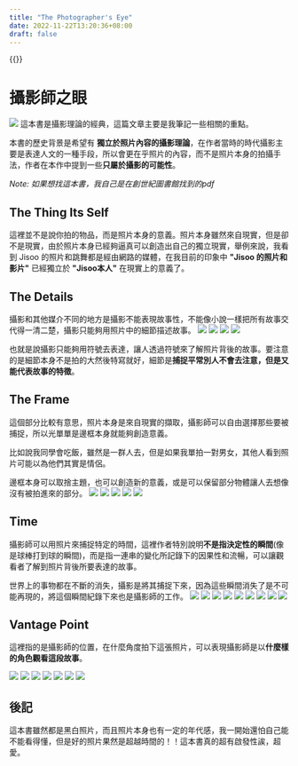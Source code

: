 ```yaml
---
title: "The Photographer's Eye"
date: 2022-11-22T13:20:36+08:00
draft: false
---
```

{{<toc>}}
# 攝影師之眼
![](/images/the-photographers-eye_title.png)
這本書是攝影理論的經典，這篇文章主要是我筆記一些相關的重點。

本書的歷史背景是希望有 **獨立於照片內容的攝影理論**，在作者當時的時代攝影主要是表達人文的一種手段，所以會更在乎照片的內容，而不是照片本身的拍攝手法，作者在本作中提到一些**只屬於攝影的可能性**。

*Note: 如果想找這本書，我自己是在創世紀圖書館找到的pdf*

## The Thing Its Self
這裡並不是說你拍的物品，而是照片本身的意義。照片本身雖然來自現實，但是卻不是現實，由於照片本身已經夠逼真可以創造出自己的獨立現實，舉例來說，我看到 Jisoo 的照片和跳舞都是經由網路的媒體，在我目前的印象中 **"Jisoo 的照片和影片"** 已經獨立於 **"Jisoo本人"** 在現實上的意義了。 

## The Details
攝影和其他媒介不同的地方是攝影不能表現故事性，不能像小說一樣把所有故事交代得一清二楚，攝影只能夠用照片中的細節描述故事。
![](/images/the-photographers-eye_details_0.png)
![](/images/the-photographers-eye_details_1.png)
![](/images/the-photographers-eye_details_2.png)
![](/images/the-photographers-eye_details_3.png)

也就是說攝影只能夠用符號去表達，讓人透過符號來了解照片背後的故事。要注意的是細節本身不是拍的大然後特寫就好，細節是**捕捉平常別人不會去注意，但是又能代表故事的特徵**。

## The Frame
這個部分比較有意思，照片本身是來自現實的擷取，攝影師可以自由選擇那些要被捕捉，所以光單單是邊框本身就能夠創造意義。

比如說我同學會吃飯，雖然是一群人去，但是如果我單拍一對男女，其他人看到照片可能以為他們其實是情侶。

邊框本身可以取捨主題，也可以創造新的意義，或是可以保留部分物體讓人去想像沒有被拍進來的部分。
![](/images/the-photographers-eye_frame_0.png)
![](/images/the-photographers-eye_frame_1.png)
![](/images/the-photographers-eye_frame_2.png)
![](/images/the-photographers-eye_frame_3.png)
![](/images/the-photographers-eye_frame_4.png)


## Time
攝影師可以用照片來捕捉特定的時間，這裡作者特別說明**不是指決定性的瞬間**(像是球棒打到球的瞬間)，而是指一連串的變化所記錄下的因果性和流暢，可以讓觀看者了解到照片背後所要表達的故事。

世界上的事物都在不斷的消失，攝影是將其捕捉下來，因為這些瞬間消失了是不可能再現的，將這個瞬間紀錄下來也是攝影師的工作。
![](/images/the-photographers-eye_time_0.png)
![](/images/the-photographers-eye_time_1.png)
![](/images/the-photographers-eye_time_2.png)
![](/images/the-photographers-eye_time_3.png)
![](/images/the-photographers-eye_time_4.png)
![](/images/the-photographers-eye_time_5.png)
![](/images/the-photographers-eye_time_6.png)
![](/images/the-photographers-eye_time_7.png)
![](/images/the-photographers-eye_time_8.png)


## Vantage Point
這裡指的是攝影師的位置，在什麼角度拍下這張照片，可以表現攝影師是以**什麼樣的角色觀看這段故事**。

![](/images/the-photographers-eye_vp_0.png)
![](/images/the-photographers-eye_vp_1.png)
![](/images/the-photographers-eye_vp_2.png)
![](/images/the-photographers-eye_vp_3.png)
![](/images/the-photographers-eye_vp_4.png)
![](/images/the-photographers-eye_vp_5.png)
![](/images/the-photographers-eye_vp_6.png)

## 後記
這本書雖然都是黑白照片，而且照片本身也有一定的年代感，我一開始還怕自己能不能看得懂，但是好的照片果然是超越時間的！！這本書真的超有啟發性誒，超愛。
